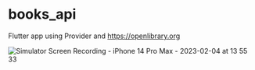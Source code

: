 # books_api

Flutter app using Provider and https://openlibrary.org

![Simulator Screen Recording - iPhone 14 Pro Max - 2023-02-04 at 13 55 33](https://user-images.githubusercontent.com/12037033/216789236-d748b8ae-ed0d-4928-b168-86860a855072.gif)

